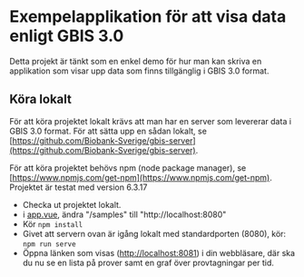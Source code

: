 Exempelapplikation för att visa data enligt GBIS 3.0
====================================================

Detta projekt är tänkt som en enkel demo för hur man kan skriva en applikation som visar upp data som finns tillgänglig i GBIS 3.0 format.

Köra lokalt
-----------

För att köra projektet lokalt krävs att man har en server som levererar data i GBIS 3.0 format.
För att sätta upp en sådan lokalt, se [https://github.com/Biobank-Sverige/gbis-server](https://github.com/Biobank-Sverige/gbis-server).

För att köra projektet behövs npm (node package manager), se [https://www.npmjs.com/get-npm](https://www.npmjs.com/get-npm). Projektet är testat med version 6.3.17

- Checka ut projektet lokalt.
- i [app.vue](src/App.vue), ändra "/samples" till "http://localhost:8080"  
- Kör `npm install`
- Givet att servern ovan är igång lokalt med standardporten (8080), kör: `npm run serve`
- Öppna länken som visas ([http://localhost:8081](http://localhost:8081)) i din webbläsare, där ska du nu se en lista på prover samt en graf över provtagningar per tid.

